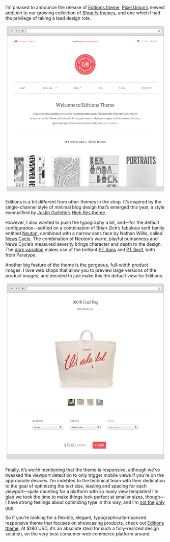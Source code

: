 I’m pleased to announce the release of [Editions theme](http://editions-theme.myshopify.com), [Pixel Union’s](http://pixelunion.net) newest addition to our growing collection of [Shopify themes](http://shopify.com/themes), and one which I had the privilege of taking a lead design role.

<div data-picture data-alt="Editions Theme home page">
  <div data-src="/images/editions-theme-1.jpg"></div>
  <div data-src="/images/editions-theme-1@2x.jpg" data-media="(min-device-pixel-ratio: 2.0)"></div>
  <noscript>
    <img src="/images/editions-theme-1.jpg" alt="Editions Theme home page" />
  </noscript>
</div>

Editions is a bit different from other themes in the shop. It’s inspired by the single-channel style of minimal blog design that’s emerged this year, a style exemplified by [Justin Oullette’s](http://jstn.cc) [High Res theme](http://http://highrestheme.tumblr.com).

However, I also wanted to push the typography a bit, and—for the default configuration—settled on a combination of Brian Zick’s fabulous serif family entitled [Neuton](http://www.google.com/webfonts/specimen/Neuton), combined with a narrow sans face by Nathan Willis, called [News Cycle](http://http://www.google.com/webfonts/specimen/News+Cycle). The combination of Neuton’s warm, playful humanness and News Cycle’s measured severity brings character and depth to the design. The [dark variation](http://editions-theme-dark.myshopify.com) makes use of the brilliant [PT Sans](http://www.google.com/webfonts/specimen/PT+Sans) and [PT Serif](http://www.google.com/webfonts/specimen/PT+Serif), both from Paratype.

Another big feature of the theme is the gorgeous, full-width product images. I love web shops that allow you to preview large versions of the product images, and decided to just make this the default view for Editions.

<div data-picture data-alt="Editions Theme product page">
  <div data-src="/images/editions-theme-2.jpg"></div>
  <div data-src="/images/editions-theme-2@2x.jpg" data-media="(min-device-pixel-ratio: 2.0)"></div>
  <noscript>
    <img src="/images/editions-theme-2.jpg" alt="Editions Theme home page" />
  </noscript>
</div>

Finally, it’s worth mentioning that the theme is responsive, although we’ve tweaked the viewport detection to only trigger mobile views if you’re on the appropriate devices. I’m indebted to the technical team with their dedication to the goal of optimizing the text size, leading and spacing for each viewport—quite daunting for a platform with so many view templates! I’m glad we took the time to make things look perfect at smaller sizes, though—I have strong feelings about optimizing type in this way, and I’m [not the](https://twitter.com/markboulton/status/267991619607871490) [only one](https://twitter.com/iA/status/267992691944587264).

So if you’re looking for a flexible, elegant, typographically-nuanced responsive theme that focuses on showcasing products, check out [Editions theme](http://editions-theme.myshopify.com). At $180 USD, it’s an absolute steal for such a fully-realized design solution, on the very best consumer web commerce platform around.